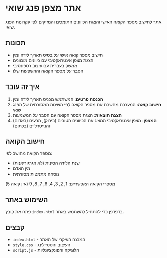 # אתר מצפן פנג שואי

אתר לחישוב מספר הקואה האישי והצגת הכיוונים התומכים והמזיקים לפי עקרונות הפנג שואי.

## תכונות

- חישוב מספר קואה אישי על בסיס תאריך לידה ומין
- הצגת מצפן אינטראקטיבי עם כיוונים מוכוונים
- ממשק בעברית עם עיצוב רספונסיבי
- הסבר על מספר הקואה וההשפעות שלו

## איך זה עובד

1. **הכנסת פרטים**: המשתמש מכניס תאריך לידה ומין
2. **חישוב קואה**: המערכת מחשבת את מספר הקואה לפי השיטה המסורתית של הפנג שואי
3. **הצגת תוצאות**: הצגת מספר הקואה עם הסבר על המשמעות
4. **המצפן**: מצפן אינטראקטיבי המציג את הכיוונים הטובים (בירוק), הרעים (באדום) והנייטרליים (בכתום)

## חישוב הקואה

מספר הקואה מחושב לפי:
- שנת הלידה הסינית (לא הגרגוריאנית)
- מין האדם
- נוסחה מתמטית מסורתית

מספרי הקואה האפשריים: 1, 2, 3, 4, 6, 7, 8, 9 (אין קואה 5)

## השימוש באתר

פתח את קובץ `index.html` בדפדפן כדי להתחיל להשתמש באתר.

## קבצים

- `index.html` - המבנה העיקרי של האתר
- `style.css` - העיצוב והסטיילינג
- `script.js` - הלוגיקה והפונקציונליות
